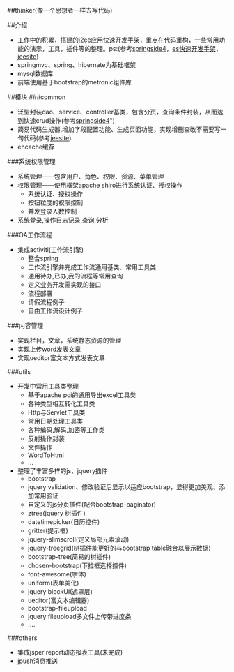 ##thinker(像一个思想者一样去写代码)

##介绍
* 工作中的积累，搭建的j2ee应用快速开发手架，重点在代码重构，一些常用功能的演示，工具，插件等的整理。ps:(参考<a href="https://github.com/springside" target="_blank">springside4</a>，<a href="https://github.com/zhangkaitao/es" target="_blank">es快速开发手架</a>，<a href="https://github.com/thinkgem/jeesite" target="_blank">jeesite</a>)
* springmvc、spring、hibernate为基础框架
* mysql数据库
* 前端使用基于bootstrap的metronic组件库

##模块
###common
* 泛型封装dao、service、controller基类，包含分页，查询条件封装，从而达到快速crud操作(参考<a href="https://github.com/springside" target="_blank">springside4</a>")
* 简易代码生成器,增加字段配置功能、生成页面功能，实现增删查改不需要写一句代码(参考<a href="https://github.com/thinkgem/jeesite" target="_blank">jeesite</a>)
* ehcache缓存

###系统权限管理
* 系统管理——包含用户、角色、权限、资源、菜单管理
* 权限管理——使用框架apache shiro进行系统认证、授权操作
	* 系统认证、授权操作
	* 按钮粒度的权限控制
	* 并发登录人数控制
* 系统登录,操作日志记录,查询,分析

###OA工作流程
* 集成activiti(工作流引擎)
	* 整合spring
  	* 工作流引擎并完成工作流通用基类、常用工具类
  	* 通用待办,已办,我的流程等常用查询
  	* 定义业务开发需实现的接口
  	* 流程部署
  	* 请假流程例子
  	* 自由工作流设计例子

###内容管理
* 实现栏目，文章，系统静态资源的管理
* 实现上传word发表文章
* 实现ueditor富文本方式发表文章

###utils
* 开发中常用工具类整理
	* 基于apache poi的通用导出excel工具类
	* 各种类型相互转化工具类
	* Http与Servlet工具类
	* 常用日期处理工具类
	* 各种编码,解码,加密等工作类
	* 反射操作封装
	* 文件操作
	* WordToHtml
	* ...
* 整理了丰富多样的js、jquery插件
	* bootstrap
	* jquery validation、修改验证后显示以适应bootstrap，显得更加美观、添加常用验证
	* 自定义的js分页插件(配合bootstrap-paginator)
	* ztree(jquery 树插件)
	* datetimepicker(日历控件)
	* gritter(提示框)
	* jquery-slimscroll(定义局部元素滚动)
	* jquery-treegrid(树插件能更好的与bootstrap table融合以展示数据)
	* bootstrap-tree(简易的树插件)
	* chosen-bootstrap(下拉框选择控件)
	* font-awesome(字体)
	* uniform(表单美化)
	* jquery blockUI(遮罩层)
	* ueditor(富文本编辑器)
	* bootstrap-fileupload
	* jquery fileupload多文件上传带进度条
	* ....

###others
* 集成jsper report动态报表工具(未完成)
* jpush消息推送